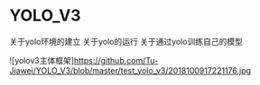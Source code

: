 # YOLO_V3
关于yolo环境的建立
关于yolo的运行
关于通过yolo训练自己的模型

![yolov3主体框架]https://github.com/Tu-Jiawei/YOLO_V3/blob/master/test_yolo_v3/2018100917221176.jpg
